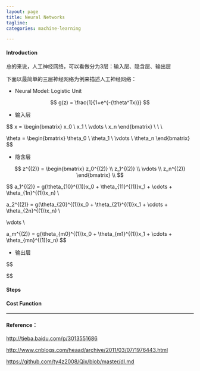```yaml
---
layout: page
title: Neural Networks
tagline:
categories: machine-learning

---
```


#### Introduction

总的来说，人工神经网络，可以看做分为3层：输入层、隐含层、输出层

下面以最简单的三层神经网络为例来描述人工神经网络：

- Neural Model: Logistic Unit

$$
g(z) = \frac{1}{1+e^{-(\theta^Tx)}}
$$

- 输入层

$$
x =
\begin{bmatrix}
x_0 \\
x_1 \\
\vdots \\
x_n
\end{bmatrix} \ \ \

\theta =
\begin{bmatrix}
\theta_0 \\
\theta_1 \\
\vdots \\
\theta_n
\end{bmatrix}
$$


- 隐含层

$$
z^{(2)} =
\begin{bmatrix}
z_0^{(2)} \\
z_1^{(2)} \\
\vdots \\
z_n^{(2)}
\end{bmatrix} \\
$$

$$
a_1^{(2)} = g(\theta_{10}^{(1)}x_0 + \theta_{11}^{(1)}x_1 + \cdots + \theta_{1n}^{(1)}x_n) \\

a_2^{(2)} = g(\theta_{20}^{(1)}x_0 + \theta_{21}^{(1)}x_1 + \cdots + \theta_{2n}^{(1)}x_n) \\

\vdots \\

a_m^{(2)} = g(\theta_{m0}^{(1)}x_0 + \theta_{m1}^{(1)}x_1 + \cdots + \theta_{mn}^{(1)}x_n)
$$

- 输出层

$$

$$


#### Steps


#### Cost Function

---

#### Reference：

http://tieba.baidu.com/p/3013551686

http://www.cnblogs.com/heaad/archive/2011/03/07/1976443.html

https://github.com/ty4z2008/Qix/blob/master/dl.md
